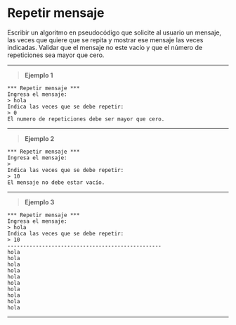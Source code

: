 ﻿# Repetir mensaje

Escribir un algoritmo en pseudocódigo que solicite al usuario un mensaje, las veces que quiere que se repita y mostrar ese mensaje las 
veces indicadas. Validar que el mensaje no este vacío y que el número de repeticiones sea mayor que cero.

---

> **Ejemplo 1**

```
*** Repetir mensaje ***
Ingresa el mensaje:
> hola
Indica las veces que se debe repetir:
> 0
El numero de repeticiones debe ser mayor que cero.
```

---

> **Ejemplo 2**

```
*** Repetir mensaje ***
Ingresa el mensaje:
>
Indica las veces que se debe repetir:
> 10
El mensaje no debe estar vacío.
```

---

> **Ejemplo 3**

```
*** Repetir mensaje ***
Ingresa el mensaje:
> hola
Indica las veces que se debe repetir:
> 10
-------------------------------------------------
hola
hola
hola
hola
hola
hola
hola
hola
hola
hola
```

---
